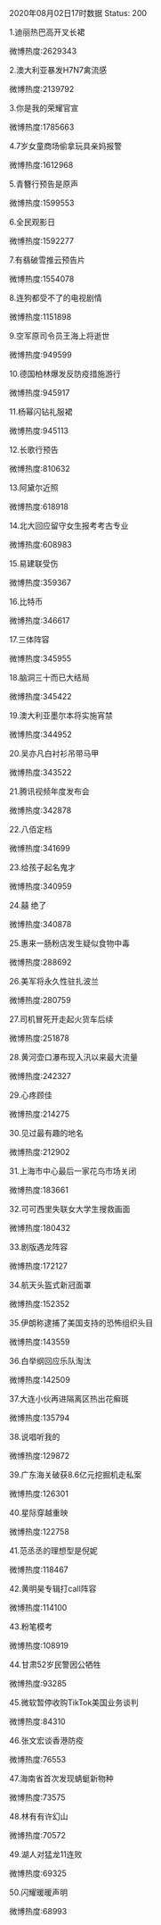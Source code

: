 2020年08月02日17时数据
Status: 200

1.迪丽热巴高开叉长裙

微博热度:2629343

2.澳大利亚暴发H7N7禽流感

微博热度:2139792

3.你是我的荣耀官宣

微博热度:1785663

4.7岁女童商场偷拿玩具亲妈报警

微博热度:1612968

5.青簪行预告是原声

微博热度:1599553

6.全民观影日

微博热度:1592277

7.有翡破雪推云预告片

微博热度:1554078

8.连狗都受不了的电视剧情

微博热度:1151898

9.空军原司令员王海上将逝世

微博热度:949599

10.德国柏林爆发反防疫措施游行

微博热度:945917

11.杨幂闪钻礼服裙

微博热度:945113

12.长歌行预告

微博热度:810632

13.阿黛尔近照

微博热度:618918

14.北大回应留守女生报考考古专业

微博热度:608983

15.易建联受伤

微博热度:359367

16.比特币

微博热度:346617

17.三体阵容

微博热度:345955

18.脑洞三十而已大结局

微博热度:345422

19.澳大利亚墨尔本将实施宵禁

微博热度:344952

20.吴亦凡白衬衫吊带马甲

微博热度:343522

21.腾讯视频年度发布会

微博热度:342878

22.八佰定档

微博热度:341699

23.给孩子起名鬼才

微博热度:340959

24.囍 绝了

微博热度:340878

25.惠来一肠粉店发生疑似食物中毒

微博热度:288692

26.美军将永久性驻扎波兰

微博热度:280759

27.司机冒死开走起火货车后续

微博热度:251878

28.黄河壶口瀑布现入汛以来最大流量

微博热度:242327

29.心疼顾佳

微博热度:214275

30.见过最有趣的地名

微博热度:212902

31.上海市中心最后一家花鸟市场关闭

微博热度:183661

32.可可西里失联女大学生搜救画面

微博热度:180432

33.剧版遇龙阵容

微博热度:172127

34.航天头盔式新冠面罩

微博热度:152352

35.伊朗称逮捕了美国支持的恐怖组织头目

微博热度:143559

36.白举纲回应乐队淘汰

微博热度:142509

37.大连小伙再进隔离区热出花癣斑

微博热度:135794

38.说唱听我的

微博热度:129872

39.广东海关破获8.6亿元挖掘机走私案

微博热度:126301

40.星际穿越重映

微博热度:122758

41.范丞丞的理想型是倪妮

微博热度:118467

42.黄明昊专辑打call阵容

微博热度:114100

43.粉笔模考

微博热度:108919

44.甘肃52岁民警因公牺牲

微博热度:93285

45.微软暂停收购TikTok美国业务谈判

微博热度:84310

46.张文宏谈香港防疫

微博热度:76553

47.海南省首次发现蜻蜓新物种

微博热度:73575

48.林有有许幻山

微博热度:70572

49.湖人对猛龙11连败

微博热度:69325

50.闪耀暖暖声明

微博热度:68993

